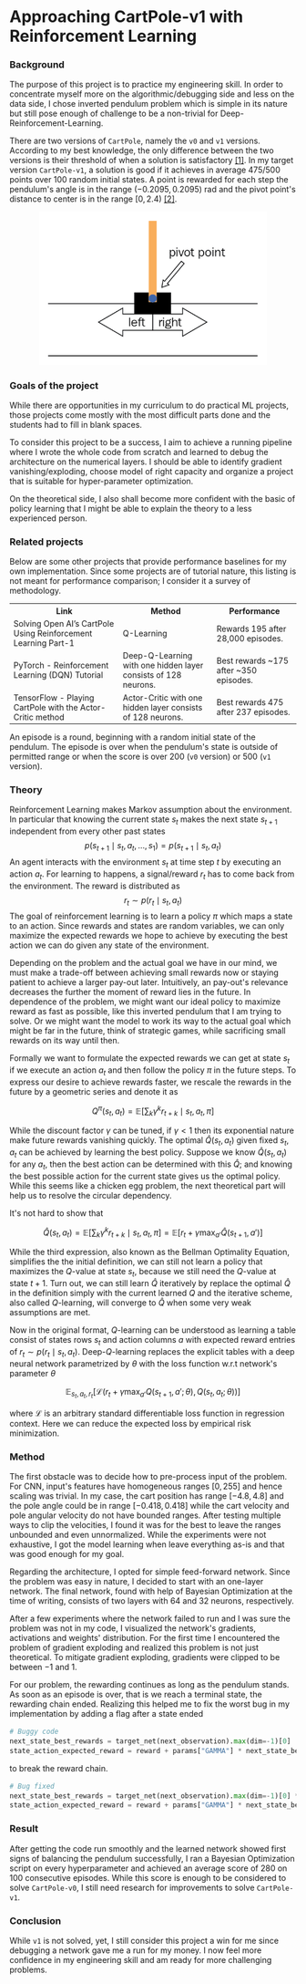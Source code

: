 # Approaching CartPole-v1 with Reinforcement Learning

### Background

The purpose of this project is to practice my engineering skill. In order to concentrate myself more on the algorithmic/debugging side and less on the data side, I chose inverted pendulum problem which is simple in its nature but still pose enough of challenge to be a non-trivial for Deep-Reinforcement-Learning.

There are two versions of `CartPole`, namely the `v0` and `v1` versions. According to my best knowledge, the only difference between the two versions is their threshold of when a solution is satisfactory [[1]](https://stackoverflow.com/a/56926451). In my target version `CartPole-v1`, a solution is good if it achieves in average $475/500$ points over $100$ random initial states. A point is rewarded for each step the pendulum's angle is in the range $(-0.2095, 0.2095)$ rad and the pivot point's distance to center is in the range $[0, 2.4)$ [[2]](https://www.gymlibrary.dev/environments/classic_control/cart_pole/).  

<p align="center">
<img src="images/cartpole.png" width=400/>
</p>

### Goals of the project

While there are opportunities in my curriculum to do practical ML projects, those projects come mostly with the most difficult parts done and the students had to fill in blank spaces. 

To consider this project to be a success, I aim to achieve a running pipeline where I wrote the whole code from scratch and learned to debug the architecture on the numerical layers. I should be able to identify gradient vanishing/exploding, choose model of right capacity and organize a project that is suitable for hyper-parameter optimization.

On the theoretical side, I also shall become more confident with the basic of policy learning that I might be able to explain the theory to a less experienced person.

### Related projects

Below are some other projects that provide performance baselines for my own implementation. Since some projects are of tutorial nature, this listing is not meant for performance comparison; I consider it a survey of methodology.

<table>
  <tr>
    <th>Link</th>
    <th>Method</th>
    <th>Performance</th>
  </tr>
  <tr>
    <td><a src="https://medium.com/analytics-vidhya/q-learning-is-the-most-basic-form-of-reinforcement-learning-which-doesnt-take-advantage-of-any-8944e02570c5">Solving Open AI’s CartPole Using Reinforcement Learning Part-1
</a></td>
    <td>Q-Learning</td>
    <td>Rewards 195 after 28,000 episodes.</td>
  </tr>
  <tr>
    <td><a src="https://pytorch.org/tutorials/intermediate/reinforcement_q_learning.html">PyTorch - Reinforcement Learning (DQN) Tutorial</a></td>
    <td>Deep-Q-Learning with one hidden layer consists of 128 neurons.</td>
    <td>Best rewards ~175 after ~350 episodes.</td>
  </tr>
  <tr>
    <td><a src="https://www.tensorflow.org/tutorials/reinforcement_learning/actor_critic">TensorFlow - Playing CartPole with the Actor-Critic method</a></td>
    <td>Actor-Critic with one hidden layer consists of 128 neurons.</td>
    <td>Best rewards 475 after 237 episodes.</td>
  </tr>
</table>

An episode is a round, beginning with a random initial state of the pendulum. The episode is over when the pendulum's state is outside of permitted range or when the score is over $200$ (`v0` version) or $500$ (`v1` version).

### Theory

Reinforcement Learning makes Markov assumption about the environment. In particular that knowing the current state $s_t$ makes the next state $s_{t+1}$ independent from every other past states
$$p(s_{t+1} \mid s_t,a_t,\dots,s_1) = p(s_{t+1} \mid s_t,a_t)$$
An agent interacts with the environment $s_t$ at time step $t$ by executing an action $a_t$. For learning to happens, a signal/reward $r_t$ has to come back from the environment. The reward is distributed as 
$$r_t \sim p(r_t \mid s_t, a_t)$$
The goal of reinforcement learning is to learn a policy $\pi$ which maps a state to an action. Since rewards and states are random variables, we can only maximize the expected rewards we hope to achieve by executing the best action we can do given any state of the environment.

Depending on the problem and the actual goal we have in our mind, we must make a trade-off between achieving small rewards now or staying patient to achieve a larger pay-out later. Intuitively, an pay-out's relevance decreases the further the moment of reward lies in the future. In dependence of the problem, we might want our ideal policy to maximize reward as fast as possible, like this inverted pendulum that I am trying to solve. Or we might want the model to work its way to the actual goal which might be far in the future, think of strategic games, while sacrificing small rewards on its way until then.


Formally we want to formulate the expected rewards we can get at state $s_t$ if we execute an action $a_t$ and then follow the policy $\pi$ in the future steps. To express our desire to achieve rewards faster, we rescale the rewards in the future by a geometric series and denote it as

$$Q^\pi(s_t, a_t) = \mathbb{E}[\sum_k \gamma^k r_{t + k} \mid s_t, a_t, \pi]$$

While the discount factor $\gamma$ can be tuned, if $\gamma < 1$ then its exponential nature make future rewards vanishing quickly. The optimal $\hat{Q}(s_t, a_t)$ given fixed $s_t, a_t$ can be achieved by learning the best policy. Suppose we know $\hat{Q}(s_t, a_t)$ for any $a_t$, then the best action can be determined with this $\hat{Q}$; and knowing the best possible action for the current state gives us the optimal policy. While this seems like a chicken egg problem, the next theoretical part will help us to resolve the circular dependency.


It's not hard to show that 

$$\hat{Q}(s_t, a_t) = \mathbb{E}[\sum_k \gamma^k r_{t + k} \mid s_t, a_t, \pi] = \mathbb{E}[r_t + \gamma \max_{a'} \hat{Q}(s_{t+1}, a')]$$

While the third expression, also known as the Bellman Optimality Equation, simplifies the the initial definition, we can still not learn a policy that maximizes the $Q$-value at state $s_t$, because we still need the $Q$-value at state $t+1$. Turn out, we can still learn $\hat{Q}$ iteratively by replace the optimal $\hat{Q}$ in the definition simply with the current learned $Q$ and the iterative scheme, also called $Q$-learning, will converge to $\hat{Q}$ when some very weak assumptions are met.

Now in the original format, $Q$-learning can be understood as learning a table consist of states rows $s_t$ and action columns $a$ with expected reward entries of $r_t \sim p(r_t \mid s_t, a_t)$. Deep-$Q$-learning replaces the explicit tables with a deep neural network parametrized by $\theta$ with the loss function w.r.t network's parameter $\theta$

$$\mathbb{E}_{s_t, a_t, r_t}[\mathcal{L}(r_t + \gamma \max_{a'} Q(s_{t+1}, a'; \theta), Q(s_t, a_t; \theta))]$$

where $\mathcal{L}$ is an arbitrary standard differentiable loss function in regression context. Here we can reduce the expected loss by empirical risk minimization.

### Method

The first obstacle was to decide how to pre-process input of the problem. For CNN, input's features have homogeneous ranges $[0, 255]$ and hence scaling was trivial. In my case, the cart position has range $[-4.8, 4.8]$ and the pole angle could be in range $[-0.418, 0.418]$ while the cart velocity and pole angular velocity do not have bounded ranges. After testing multiple ways to clip the velocities, I found it was for the best to leave the ranges unbounded and even unnormalized. While the experiments were not exhaustive, I got the model learning when leave everything as-is and that was good enough for my goal. 

Regarding the architecture, I opted for simple feed-forward network. Since the problem was easy in nature, I decided to start with an one-layer network. The final network, found with help of Bayesian Optimization at the time of writing, consists of two layers with $64$ and $32$ neurons, respectively. 

After a few experiments where the network failed to run and I was sure the problem was not in my code, I visualized the network's gradients, activations and weights' distribution. For the first time I encountered the problem of gradient exploding and realized this problem is not just theoretical. To mitigate gradient exploding, gradients were clipped to be between $-1$ and $1$.

For our problem, the rewarding continues as long as the pendulum stands. As soon as an episode is over, that is we reach a terminal state, the rewarding chain ended. Realizing this helped me to fix the worst bug in my implementation by adding a flag after a state ended

```python
# Buggy code
next_state_best_rewards = target_net(next_observation).max(dim=-1)[0]
state_action_expected_reward = reward + params["GAMMA"] * next_state_best_rewards
```

to break the reward chain.

```python
# Bug fixed
next_state_best_rewards = target_net(next_observation).max(dim=-1)[0] * (1 - terminated) # The reward series ends when we reach a terminal state 
state_action_expected_reward = reward + params["GAMMA"] * next_state_best_rewards
```

### Result

After getting the code run smoothly and the learned network showed first signs of balancing the pendulum successfully, I ran a Bayesian Optimization script on every hyperparameter and achieved an average score of $280$ on $100$ consecutive episodes. While this score is enough to be considered to solve `CartPole-v0`, I still need research for improvements to solve `CartPole-v1`.

### Conclusion

While `v1` is not solved, yet, I still consider this project a win for me since debugging a network gave me a run for my money. I now feel more confidence in my engineering skill and am ready for more challenging problems.

